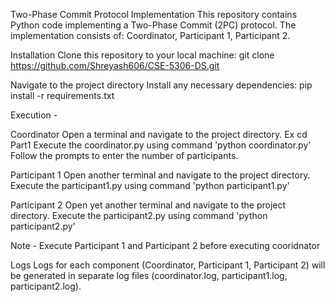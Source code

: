 Two-Phase Commit Protocol Implementation
This repository contains Python code implementing a Two-Phase Commit (2PC) protocol. The implementation consists of: Coordinator, Participant 1, Participant 2.

Installation
Clone this repository to your local machine: git clone https://github.com/Shreyash606/CSE-5306-DS.git

Navigate to the project directory
Install any necessary dependencies: pip install -r requirements.txt

Execution -

Coordinator
Open a terminal and navigate to the project directory. Ex cd Part1
Execute the coordinator.py using command 'python coordinator.py'
Follow the prompts to enter the number of participants.

Participant 1
Open another terminal and navigate to the project directory.
Execute the participant1.py using command 'python participant1.py'

Participant 2
Open yet another terminal and navigate to the project directory.
Execute the participant2.py using command 'python participant2.py'

Note - Execute Participant 1 and Participant 2 before executing cooridnator

Logs
Logs for each component (Coordinator, Participant 1, Participant 2) will be generated in separate log files (coordinator.log, participant1.log, participant2.log).
